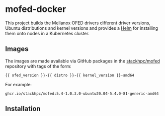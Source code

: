 # mofed-docker

This project builds the Mellanox OFED drivers different driver versions,
Ubuntu distributions and kernel versions and provides a [Helm](https://helm.sh)
for installing them onto nodes in a Kubernetes cluster.

## Images

The images are made available via GitHub packages in the
[stackhpc/mofed](https://github.com/stackhpc/mofed-utils/pkgs/container/mofed)
repository with tags of the form:

```
{{ ofed_version }}-{{ distro }}-{{ kernel_version }}-amd64
```

For example:

```
ghcr.io/stackhpc/mofed:5.4-1.0.3.0-ubuntu20.04-5.4.0-81-generic-amd64
```

## Installation
